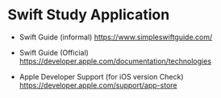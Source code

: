 # Swift Study Application

- Swift Guide (informal)
https://www.simpleswiftguide.com/

- Swift Guide (Official)
https://developer.apple.com/documentation/technologies

- Apple Developer Support (for iOS version Check)
https://developer.apple.com/support/app-store

